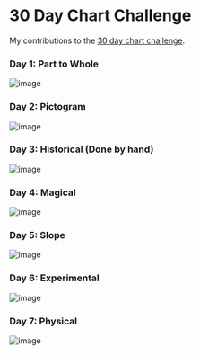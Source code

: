 30 Day Chart Challenge
================

My contributions to the [30 day chart
challenge](https://github.com/Z3tt/30DayChartChallenge_2021).

### Day 1: Part to Whole

![image](day01%20-%20part%20to%20whole/day01_part_to_whole.png)

### Day 2: Pictogram

![image](day02%20-%20pictogram/day02_pictogram.png)

### Day 3: Historical (Done by hand)

![image](day03%20-%20historical/day03_historical.jpg)

### Day 4: Magical

![image](day04%20-%20magical/day04_magical.png)

### Day 5: Slope

![image](day05%20-%20slope/day05_slope.png)

### Day 6: Experimental

![image](day06%20-%20experimental/day06_experiemental.jpg)

### Day 7: Physical

![image](day07%20-%20physical/day07_physical.png)
